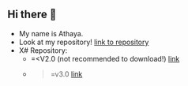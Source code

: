 ## Hi there 👋
 - My name is Athaya.
 - Look at my repository! [link to repository](repository)
 - X# Repository:
   - =<V2.0 (not recommended to download!) [link](X-Terminal)
   - >=v3.0 [link](X)
